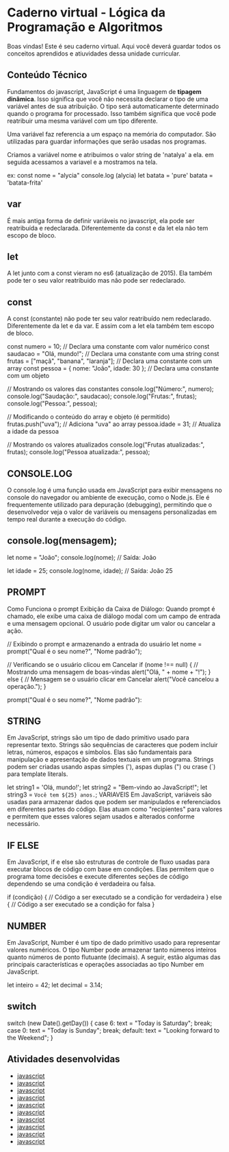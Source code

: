 # Caderno virtual - Lógica da Programação e Algoritmos
Boas vindas! Este é seu caderno virtual. Aqui você deverá guardar todos os conceitos aprendidos e atiuvidades dessa unidade curricular. 


## Conteúdo Técnico

Fundamentos do javascript, JavaScript é uma linguagem de __tipagem dinâmica__.
Isso significa que você não necessita declarar o tipo de uma variável antes de sua atribuição.
O tipo será automaticamente determinado quando o programa for processado.
Isso também significa que você pode reatribuir uma mesma variável com um tipo diferente.

Uma variável faz referencia a um espaço na memória do computador.
São utilizadas para guardar informações que serão usadas nos programas.

Criamos a variável nome e atribuimos o valor string de 'natalya' a ela.
em seguida acessamos a variavel e a mostramos na tela.

ex: 
const nome = "alycia"
console.log (alycia)
let batata = 'pure'
batata = 'batata-frita'
## var

É  mais antiga forma de definir variáveis no javascript, ela pode ser reatribuída e redeclarada. 
Diferentemente da const e da let ela não tem escopo de bloco.

## let

A let junto com a const vieram no es6 (atualização de 2015).
Ela também pode ter o seu valor reatribuido mas não pode ser redeclarado.

## const

A const (constante) não pode ter seu valor reatribuído nem redeclarado.
Diferentemente da let e da var. E assim com a let ela também tem escopo de bloco.

const numero = 10;                // Declara uma constante com valor numérico
const saudacao = "Olá, mundo!";  // Declara uma constante com uma string
const frutas = ["maçã", "banana", "laranja"]; // Declara uma constante com um array
const pessoa = { nome: "João", idade: 30 };  // Declara uma constante com um objeto

// Mostrando os valores das constantes
console.log("Número:", numero);
console.log("Saudação:", saudacao);
console.log("Frutas:", frutas);
console.log("Pessoa:", pessoa);

// Modificando o conteúdo do array e objeto (é permitido)
frutas.push("uva"); // Adiciona "uva" ao array
pessoa.idade = 31;  // Atualiza a idade da pessoa

// Mostrando os valores atualizados
console.log("Frutas atualizadas:", frutas);
console.log("Pessoa atualizada:", pessoa);


## CONSOLE.LOG
O console.log é uma função usada em JavaScript para exibir mensagens no console do navegador ou ambiente de execução, como o Node.js. Ele é frequentemente utilizado para depuração (debugging), permitindo que o desenvolvedor veja o valor de variáveis ou mensagens personalizadas em tempo real durante a execução do código.

## console.log(mensagem);

let nome = "João";
console.log(nome); // Saída: João

let idade = 25;
console.log(nome, idade); // Saída: João 25


## PROMPT
Como Funciona o prompt Exibição da Caixa de Diálogo: Quando prompt é chamado, ele exibe uma caixa de diálogo modal com um campo de entrada e uma mensagem opcional. O usuário pode digitar um valor ou cancelar a ação.

// Exibindo o prompt e armazenando a entrada do usuário
let nome = prompt("Qual é o seu nome?", "Nome padrão");

// Verificando se o usuário clicou em Cancelar
if (nome !== null) {
  // Mostrando uma mensagem de boas-vindas
  alert("Olá, " + nome + "!");
} else {
  // Mensagem se o usuário clicar em Cancelar
  alert("Você cancelou a operação.");
}

prompt("Qual é o seu nome?", "Nome padrão"):

## STRING
Em JavaScript, strings são um tipo de dado primitivo usado para representar texto. Strings são sequências de caracteres que podem incluir letras, números, espaços e símbolos. Elas são fundamentais para manipulação e apresentação de dados textuais em um programa. Strings podem ser criadas usando aspas simples ('), aspas duplas (") ou crase (`) para template literals.

 let string1 = 'Olá, mundo!';
let string2 = "Bem-vindo ao JavaScript!";
let string3 = `Você tem ${25} anos.`;
VARIAVEIS
Em JavaScript, variáveis são usadas para armazenar dados que podem ser manipulados e referenciados em diferentes partes do código. Elas atuam como "recipientes" para valores e permitem que esses valores sejam usados e alterados conforme necessário.

## IF ELSE
Em JavaScript, if e else são estruturas de controle de fluxo usadas para executar blocos de código com base em condições. Elas permitem que o programa tome decisões e execute diferentes seções de código dependendo se uma condição é verdadeira ou falsa.

if (condição) {
  // Código a ser executado se a condição for verdadeira
} else {
  // Código a ser executado se a condição for falsa
}
## NUMBER
Em JavaScript, Number é um tipo de dado primitivo usado para representar valores numéricos. O tipo Number pode armazenar tanto números inteiros quanto números de ponto flutuante (decimais). A seguir, estão algumas das principais características e operações associadas ao tipo Number em JavaScript.

let inteiro = 42;
let decimal = 3.14;

## switch

switch (new Date().getDay()) {
  case 6:
    text = "Today is Saturday";
    break;
  case 0:
    text = "Today is Sunday";
    break;
  default:
    text = "Looking forward to the Weekend";
}

## Atividades desenvolvidas
- [javascript](https://codepen.io/alyrdx29/pen/YzoEPNy)
- [javascript](https://codepen.io/alyrdx29/pen/WNqXvrY)
- [javascript](https://codepen.io/alyrdx29/pen/wvLyYJr)
- [javascript](https://codepen.io/alyrdx29/pen/OJervQe)
- [javascript](https://codepen.io/alyrdx29/pen/KKjypoP)
- [javascript](https://codepen.io/alyrdx29/pen/WNqYbLK)
- [javascript](https://codepen.io/alyrdx29/pen/BagYqWd)
- [javascript](https://codepen.io/alyrdx29/pen/YzoYdeK)
- [javascript](https://codepen.io/alyrdx29/pen/rNEYdVj)
- [javascript](https://codepen.io/alyrdx29/pen/gONXoZR)
